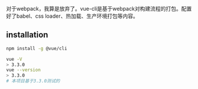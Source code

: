 对于webpack，我算是放弃了。vue-cli是基于webpack对构建流程的打包。配置好了babel、css loader、热加载、生产环境打包等内容。
## installation
``` bash
npm install -g @vue/cli

vue -V
> 3.3.0
vue --version
> 3.3.0
# 本项目基于3.3.0测试的
```